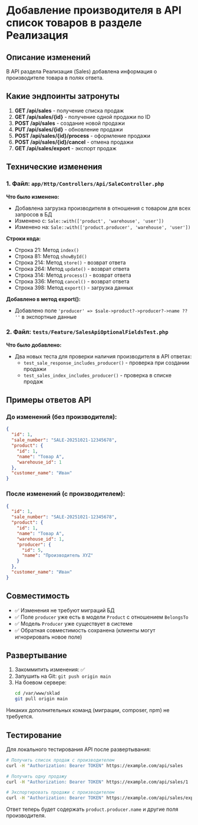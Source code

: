 # Добавление производителя в API список товаров в разделе Реализация

## Описание изменений

В API раздела Реализация (Sales) добавлена информация о производителе товара в полях ответа.

## Какие эндпоинты затронуты

1. **GET /api/sales** - получение списка продаж
2. **GET /api/sales/{id}** - получение одной продажи по ID
3. **POST /api/sales** - создание новой продажи
4. **PUT /api/sales/{id}** - обновление продажи
5. **POST /api/sales/{id}/process** - оформление продажи
6. **POST /api/sales/{id}/cancel** - отмена продажи
7. **GET /api/sales/export** - экспорт продаж

## Технические изменения

### 1. Файл: `app/Http/Controllers/Api/SaleController.php`

**Что было изменено:**
- Добавлена загрузка производителя в отношения с товаром для всех запросов в БД
- Изменено с: `Sale::with(['product', 'warehouse', 'user'])`
- Изменено на: `Sale::with(['product.producer', 'warehouse', 'user'])`

**Строки кода:**
- Строка 21: Метод `index()`
- Строка 81: Метод `showById()`
- Строка 214: Метод `store()` - возврат ответа
- Строка 264: Метод `update()` - возврат ответа
- Строка 314: Метод `process()` - возврат ответа
- Строка 336: Метод `cancel()` - возврат ответа
- Строка 398: Метод `export()` - загрузка данных

**Добавлено в метод export():**
- Добавлено поле `'producer' => $sale->product?->producer?->name ?? ''` в экспортные данные

### 2. Файл: `tests/Feature/SalesApiOptionalFieldsTest.php`

**Что было добавлено:**
- Два новых теста для проверки наличия производителя в API ответах:
  - `test_sale_response_includes_producer()` - проверка при создании продажи
  - `test_sales_index_includes_producer()` - проверка в списке продаж

## Примеры ответов API

### До изменений (без производителя):
```json
{
  "id": 1,
  "sale_number": "SALE-20251021-12345678",
  "product": {
    "id": 1,
    "name": "Товар A",
    "warehouse_id": 1
  },
  "customer_name": "Иван"
}
```

### После изменений (с производителем):
```json
{
  "id": 1,
  "sale_number": "SALE-20251021-12345678",
  "product": {
    "id": 1,
    "name": "Товар A",
    "warehouse_id": 1,
    "producer": {
      "id": 5,
      "name": "Производитель XYZ"
    }
  },
  "customer_name": "Иван"
}
```

## Совместимость

- ✅ Изменения не требуют миграций БД
- ✅ Поле `producer` уже есть в модели `Product` с отношением `BelongsTo`
- ✅ Модель `Producer` уже существует в системе
- ✅ Обратная совместимость сохранена (клиенты могут игнорировать новое поле)

## Развертывание

1. Закоммитить изменения: ✅
2. Запушить на Git: `git push origin main`
3. На боевом сервере:
   ```bash
   cd /var/www/sklad
   git pull origin main
   ```

Никаких дополнительных команд (миграции, composer, npm) не требуется.

## Тестирование

Для локального тестирования API после развертывания:

```bash
# Получить список продаж с производителем
curl -H "Authorization: Bearer TOKEN" https://example.com/api/sales

# Получить одну продажу
curl -H "Authorization: Bearer TOKEN" https://example.com/api/sales/1

# Экспортировать продажи с производителем
curl -H "Authorization: Bearer TOKEN" https://example.com/api/sales/export
```

Ответ теперь будет содержать `product.producer.name` и другие поля производителя.
